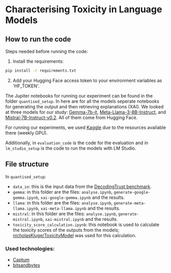 # Characterising Toxicity in Language Models
## How to run the code
Steps needed before running the code:

1. Install the requirements:
```bash
pip install -r requirements.txt
```

2. Add your Hugging Face access token to your environment variables as 'HF_TOKEN'.

The Jupiter notebooks for running our experiment can be found in the folder `quantised_setup`. In here are for all the models seperate notebooks for generating the output and then retrieving explanations (XAI). We looked at three models for our study: [Gemma-7b-it](https://huggingface.co/google/gemma-7b-it), [Meta-Llama-3-8B-Instruct](https://huggingface.co/meta-llama/Meta-Llama-3-8B-Instruct), and [Mistral-7B-Instruct-v0.2](https://huggingface.co/mistralai/Mistral-7B-Instruct-v0.2). All of them come from Hugging Face.

For running our experiments, we used [Kaggle](https://www.kaggle.com) due to the resources available there (weekly GPU).

Additionally, in `evaluation_code` is the code for the evaluation and in `lm_studio_setup` is the code to run the models with LM Studio. 

## File structure

In `quantised_setup`:
- `data_in`: this is the input data from the [DecodingTrust benchmark](https://decodingtrust.github.io).
- `gemma`: in this folder are the files: `analyse.ipynb`, `generate-google-gemma.ipynb`, `xai-google-gemma.ipynb` and the results.
- `llama`: in this folder are the files: `analyse.ipynb`, `generate-meta-llama.ipynb`, `xai-meta-llama.ipynb` and the results.
- `mistral`: in this folder are the files: `analyse.ipynb`, `generate-mistral.ipynb`, `xai-mistral.ipynb` and the results.
- `toxicity_score_calculation.ipynb`: this notebook is used to calculate the toxicity scores of the outputs from the models; [nicholasKluge/ToxicityModel](https://huggingface.co/nicholasKluge/ToxicityModel) was used for this calculation.


### Used technologies:
* <a href="https://captum.ai" target="_blank">Captum</a>
* <a href="https://github.com/TimDettmers/bitsandbytes" target="_blank">bitsandbytes</a>

